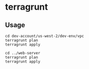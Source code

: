 terragrunt
==========

## Usage

```
cd dev-account/us-west-2/dev-env/vpc
terragrunt plan
terragrunt apply

cd ../web-server
terragrunt plan
terragrunt apply
```
